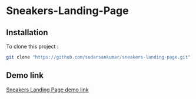 # Sneakers-Landing-Page

## Installation

To clone this project :

```bash
git clone "https://github.com/sudarsankumar/sneakers-landing-page.git"
```

## Demo link
[Sneakers Landing Page demo link](https://sudarsankumar.github.io/sneakers-landing-page/)
